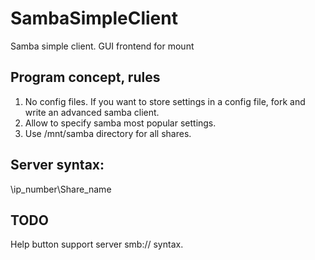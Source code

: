 # SambaSimpleClient
Samba simple client. GUI frontend for mount

## Program concept, rules
1. No config files. If you want to store settings in a config file, fork and write an advanced samba client.
2. Allow to specify samba most popular settings.
3. Use /mnt/samba directory for all shares.

## Server syntax:
\\ip\_number\Share\_name

## TODO
Help button
support server smb:// syntax.


